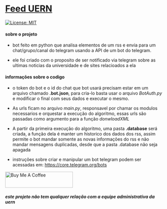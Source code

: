 # [Feed UERN](https://t.me/UERN_news)
[![License: MIT](https://img.shields.io/badge/License-MIT-yellow.svg)](https://opensource.org/licenses/MIT)

#### sobre o projeto
- bot feito em python que analisa elementos de um rss e envia para um chat/grupo/canal do telegram usando a API
de um bot do telegram.

- ele foi criado com o proposito de ser notificado via telegram sobre as ultimas noticias da universidade e de sites relacioados a ela

#### informações sobre o codigo
- o token do bot e o id do chat que bot usará precisam estar em um arquivo chamado **.bot.json**,
para cria-lo basta usar o arquivo *BotAuth.py* e modificar o final com seus dados e executar o mesmo.

- As urls ficam no arquivo *main.py*, responsavel por chamar os modulos necessarios e orquestar a execução do algoritmo, essas urls são passadas como argumento para a função *donwloadXML*

- A partir da primeira execução do algoritmo, uma pasta **.database** será criada, a função dela é manter um historico dos dados dos rss, assim permite o bot mandar somente as novas informações do rss e não mandar mensagens duplicadas, desde que a pasta .database não seja apagada

- instruções sobre criar e manipular um bot telegram podem ser acessadas em: https://core.telegram.org/bots

<a href="https://www.buymeacoffee.com/marcosfonseca" target="_blank"><img src="https://cdn.buymeacoffee.com/buttons/default-orange.png" alt="Buy Me A Coffee" style="height: 51px !important;width: 217px !important;" ></a>

##### este projeto não tem qualquer relação com a equipe administrativa da uern
